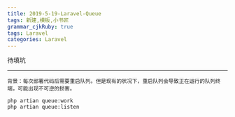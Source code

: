 ```yaml
---
title: 2019-5-19-Laravel-Queue
tags: 新建,模板,小书匠
grammar_cjkRuby: true
tags: Laravel
categories: Laravel
---
```


待填坑

<!-- more -->

---
```
背景：每次部署代码后需要重启队列。但是现有的状况下，重启队列会导致正在运行的队列终端，可能出现不可逆的损害。

php artian queue:work
php artian queue:listen